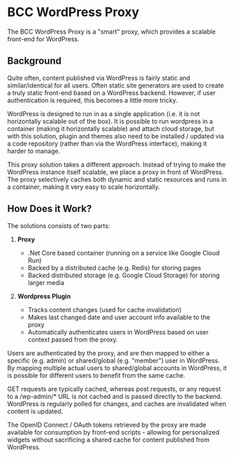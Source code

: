 # BCC WordPress Proxy

The BCC WordPress Proxy is a "smart" proxy, which provides a scalable front-end for WordPress.

## Background
Quite often, content published via WordPress is fairly static and similar/identical for all users. Often static site generators are used to create a truly static front-end based on a WordPress backend. However, if user authentication is required, this becomes a little more tricky.

WordPress is designed to run in as a single application (i.e. it is not horizontally scalable out of the box). It is possible to run wordpress in a container (making it horizontally scalable) and attach cloud storage, but with this solution, plugin and themes also need to be installed / updated via a code repository (rather than via the WordPress interface), making it harder to manage.

This proxy solution takes a different approach. Instead of trying to make the WordPress instance itself scalable, we place a proxy in front of WordPress. The proxy selectively caches both dynamic and static resources and runs in a container, making it very easy to scale horizontally.

## How Does it Work?
The solutions consists of two parts:

1. **Proxy** 
   *  .Net Core based container (running on a service like Google Cloud Run)
   *  Backed by a distributed cache (e.g. Redis) for storing pages 
   *  Backed distributed storage (e.g. Google Cloud Storage) for storing larger media

2. **Wordpress Plugin**
   * Tracks content changes (used for cache invalidation)
   * Makes last changed date and user account info available to the proxy
   * Automatically authenticates users in WordPress based on user context passed from the proxy.

Users are authenticated by the proxy, and are then mapped to either a specific (e.g. admin) or shared/global (e.g. "member") user in WordPress. By mapping multiple actual users to  shared/global accounts in WordPress, it is possible for different users to benefit from the same cache.

GET requests are typically cached, whereas post requests, or any request to a /wp-admin/* URL is not cached and is passed directly to the backend. WordPress is regularly polled for changes, and caches are invalidated when content is updated.

The OpenID Connect / OAuth tokens retrieved by the proxy are made available for consumption by front-end scripts - allowing for personalized widgets without sacrificing a shared cache for content published from WordPress.

